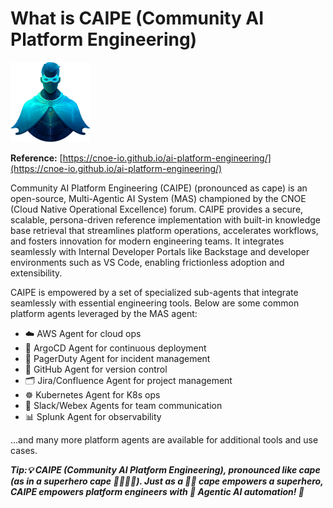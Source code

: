 # What is CAIPE (Community AI Platform Engineering)

<img src="images/caipe.svg" width="128" height="128" alt="CAIPE Logo">

**Reference:** [https://cnoe-io.github.io/ai-platform-engineering/](https://cnoe-io.github.io/ai-platform-engineering/)

Community AI Platform Engineering (CAIPE) (pronounced as cape) is an open-source, Multi-Agentic AI System (MAS) championed by the CNOE (Cloud Native Operational Excellence) forum. CAIPE provides a secure, scalable, persona-driven reference implementation with built-in knowledge base retrieval that streamlines platform operations, accelerates workflows, and fosters innovation for modern engineering teams. It integrates seamlessly with Internal Developer Portals like Backstage and developer environments such as VS Code, enabling frictionless adoption and extensibility.

CAIPE is empowered by a set of specialized sub-agents that integrate seamlessly with essential engineering tools. Below are some common platform agents leveraged by the MAS agent:

* ☁️ AWS Agent for cloud ops
* 🚀 ArgoCD Agent for continuous deployment
* 🚨 PagerDuty Agent for incident management
* 🐙 GitHub Agent for version control
* 🗂️ Jira/Confluence Agent for project management
* ☸ Kubernetes Agent for K8s ops
* 💬 Slack/Webex Agents for team communication
* 📊 Splunk Agent for observability

...and many more platform agents are available for additional tools and use cases.

**_Tip:💡 CAIPE (Community AI Platform Engineering), pronounced like cape (as in a superhero cape 🦸‍♂️🦸‍♀️). Just as a 🦸‍♂️ cape empowers a superhero, CAIPE empowers platform engineers with 🤖 Agentic AI automation! 🚀_**

